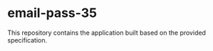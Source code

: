 # email-pass-35

This repository contains the application built based on the provided specification.